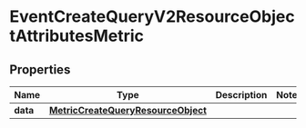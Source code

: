 # EventCreateQueryV2ResourceObjectAttributesMetric

## Properties
Name | Type | Description | Notes
------------ | ------------- | ------------- | -------------
**data** | [**MetricCreateQueryResourceObject**](MetricCreateQueryResourceObject.md) |  | 
